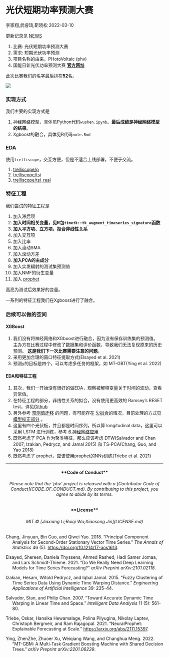 光伏短期功率预测大赛
================
李家翔,武睿琦,靳晓松
2022-03-10

<!-- README.md is generated from README.Rmd. Please edit that file -->

更新记录见 [NEWS](NEWS.md)

1.  比赛: 光伏短期功率预测大赛
2.  需求: 短期光伏功率预测
3.  项目名称的由来，PHotoVoltaic (phv)
4.  国能日新光伏功率预测大赛
    [**官方网址**](http://www.dcjingsai.com/common/cmpt/%E5%9B%BD%E8%83%BD%E6%97%A5%E6%96%B0%E5%85%89%E4%BC%8F%E5%8A%9F%E7%8E%87%E9%A2%84%E6%B5%8B%E5%A4%A7%E8%B5%9B_%E7%AB%9E%E8%B5%9B%E4%BF%A1%E6%81%AF.html)

此次比赛我们的名字最后排在**52**名。

![](pic/rank.png)<!-- -->

### 实现方式

我们主要的实现方式是

1.  神经网络模型，具体见Python代码`wushen.ipynb`。**最后成绩是神经网络模型的结果**。
2.  Xgboost的融合，具体见R代码`note.Rmd`

### EDA

使用`trelliscope`，交互方便，但是不适合上线部署，不便于交流。

1.  [trelliscope/p](https://jiaxiangbu.github.io/phv//trelliscope/p/index.html)
2.  [trelliscope/tsi](https://jiaxiangbu.github.io/phv//trelliscope/tsi/index.html)
3.  [trelliscope/tsi_real](https://jiaxiangbu.github.io/phv//trelliscope/tsi_real/index.html)

### 特征工程

我们尝试的特征工程是

1.  加入滞后项
2.  **加入时间相关变量，见R包`timetk::tk_augment_timeseries_signature`函数**
3.  **加入平方项、立方项，拟合非线性关系**
4.  加入交互项
5.  加入比率
6.  加入滚动SMA
7.  加入滚动方差
8.  **加入PCA的主成分**
9.  加入实发辐射的测试集预测值
10. 加入NMF的衍生变量
11. 加入 [prophet](https://github.com/facebook/prophet)

高亮为测试后效果好的变量。

一系列的特征工程我们在Xgboost进行了融合。

### 后续可以做的空间

#### XGBoost

1.  我们没有将神经网络和XGboost进行融合，因为没有保存训练集的预测值。
    主办方在比赛过程中修改了数据集和评价函数，导致我们无法复现原来的历史预测。
    **这是我们下一次比赛需要注意的问题**。
2.  采用更加合理的窗口特征提取方式(Elsayed et al. 2021)
3.  预测y的目标是四个，可以考虑多任务的框架，如 MT-GBT(Ying et al. 2022)

#### EDA和特征工程

1.  其次，我们一开始没有很好的做EDA，观察被解释变量关于时间的波动，查看异常值。
2.  在特征工程的部分，非线性关系的拟合，没有使用更高效的 Ramsey’s RESET
    test，详见[Github](https://github.com/JiaxiangBU/learn_fe)
3.  另外参考
    [预测值迁移](https://jiaxiangbu.github.io/channel_valuation/about)
    的问题，有可能存在
    [欠拟合](https://jiaxiangbu.github.io/learn_fe/)的情况，目前处理的方式见
    [模型校正部分](https://jiaxiangbu.github.io/train_model/learning_notes.html)
    。
4.  这里有四个光伏板，并且都是时间序列，所以算 longitudinal
    data，这里可以采用 LSTM 进行训练，参考 [6
    神经网络应用](https://jiaxiangbu.github.io/learn_longitudinal_analysis/analysis/introduction-panel-data.html)
5.  既然考虑了 PCA 作为聚类特征，那么应该考虑 DTW(Salvador and Chan
    2007; Izakian, Pedrycz, and Jamal 2015) 和 TS-PCA(Chang, Guo, and
    Yao 2018)
6.  既然考虑了 prophet，应该使用prophet的NNs训练(Triebe et al. 2021)

------------------------------------------------------------------------

<h4 align="center">
**Code of Conduct**
</h4>
<h6 align="center">
Please note that the ‘phv’ project is released with a [Contributor Code
of Conduct](CODE_OF_CONDUCT.md). By contributing to this project, you
agree to abide by its terms.
</h6>
<h4 align="center">
**License**
</h4>
<h6 align="center">
MIT © [Jiaxiang Li;Ruiqi Wu;Xiaosong Jin](LICENSE.md)
</h6>

<div id="refs" class="references csl-bib-body hanging-indent">

<div id="ref-chang2018principal" class="csl-entry">

Chang, Jinyuan, Bin Guo, and Qiwei Yao. 2018. “Principal Component
Analysis for Second-Order Stationary Vector Time Series.” *The Annals of
Statistics* 46 (5). <https://doi.org/10.1214/17-aos1613>.

</div>

<div id="ref-elsayed2021we" class="csl-entry">

Elsayed, Shereen, Daniela Thyssens, Ahmed Rashed, Hadi Samer Jomaa, and
Lars Schmidt-Thieme. 2021. “Do We Really Need Deep Learning Models for
Time Series Forecasting?” *arXiv Preprint arXiv:2101.02118*.

</div>

<div id="ref-izakian2015fuzzy" class="csl-entry">

Izakian, Hesam, Witold Pedrycz, and Iqbal Jamal. 2015. “Fuzzy Clustering
of Time Series Data Using Dynamic Time Warping Distance.” *Engineering
Applications of Artificial Intelligence* 39: 235–44.

</div>

<div id="ref-salvador2007toward" class="csl-entry">

Salvador, Stan, and Philip Chan. 2007. “Toward Accurate Dynamic Time
Warping in Linear Time and Space.” *Intelligent Data Analysis* 11 (5):
561–80.

</div>

<div id="ref-triebe2021neuralprophet" class="csl-entry">

Triebe, Oskar, Hansika Hewamalage, Polina Pilyugina, Nikolay Laptev,
Christoph Bergmeir, and Ram Rajagopal. 2021. “NeuralProphet: Explainable
Forecasting at Scale.” <https://arxiv.org/abs/2111.15397>.

</div>

<div id="ref-ying2022mt" class="csl-entry">

Ying, ZhenZhe, Zhuoer Xu, Weiqiang Wang, and Changhua Meng. 2022.
“MT-GBM: A Multi-Task Gradient Boosting Machine with Shared Decision
Trees.” *arXiv Preprint arXiv:2201.06239*.

</div>

</div>
